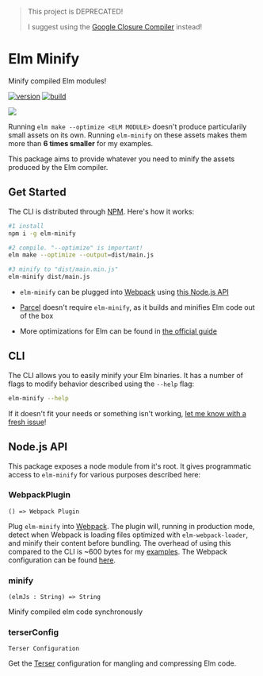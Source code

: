 >This project is DEPRECATED!
>
>I suggest using the [Google Closure Compiler](https://www.npmjs.com/package/google-closure-compiler) instead!

# Elm Minify
Minify compiled Elm modules!

[![version](https://img.shields.io/npm/v/elm-minify.svg)](https://www.npmjs.com/package/elm-minify)
[![build](https://travis-ci.org/opvasger/elm-minify.svg?branch=master)](https://travis-ci.org/opvasger/elm-minify)

![](/example.gif)

Running `elm make --optimize <ELM MODULE>` doesn't produce particularily small assets on its own. Running `elm-minify` on these assets makes them more than **6 times smaller** for my examples.

This package aims to provide whatever you need to minify the assets produced by the Elm compiler.

## Get Started
The CLI is distributed through [NPM](https://www.npmjs.com/package/elm-minify). Here's how it works:

```bash
#1 install
npm i -g elm-minify

#2 compile. "--optimize" is important!
elm make --optimize --output=dist/main.js

#3 minify to "dist/main.min.js"
elm-minify dist/main.js
```

- `elm-minify` can be plugged into [Webpack](https://webpack.js.org/) using [this Node.js API](https://github.com/opvasger/elm-minify#nodejs-api)

- [Parcel](https://parceljs.org/) doesn't require `elm-minify`, as it builds and minifies Elm code out of the box

- More optimizations for Elm can be found in [the official guide](https://guide.elm-lang.org/optimization/)

## CLI
The CLI allows you to easily minify your Elm binaries. It has a number of flags to modify behavior described using the `--help` flag:

```bash
elm-minify --help
```

If it doesn't fit your needs or something isn't working, [let me know with a fresh issue](https://github.com/opvasger/elm-minify/issues/new)!

## Node.js API
This package exposes a node module from it's root. It gives programmatic access to `elm-minify` for various purposes described here:

### WebpackPlugin
```() => Webpack Plugin```

Plug `elm-minify` into [Webpack](https://webpack.js.org/). The plugin will, running in production mode, detect when Webpack is loading files optimized with `elm-webpack-loader`, and minify their content before bundling. The overhead of using this compared to the CLI is ~600 bytes for my [examples](https://github.com/opvasger/elm-minify/tree/master/examples). The Webpack configuration can be found [here](https://github.com/opvasger/elm-minify/blob/master/examples/withWebpack/webpack.config.js).

### minify
```(elmJs : String) => String```

Minify compiled elm code synchronously

### terserConfig
`Terser Configuration`

Get the [Terser](https://github.com/terser-js/terser) configuration for mangling and compressing Elm code.
